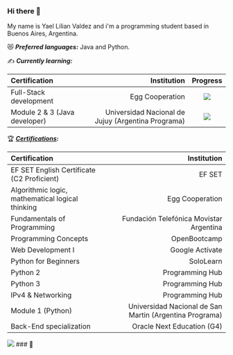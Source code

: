 ### Hi there 👋
My name is Yael Lilian Valdez and i'm a programming student based in Buenos Aires, Argentina.


:heart_eyes_cat: ***Preferred languages:*** Java and Python.


:writing_hand: ***Currently learning:***

| Certification                                    |                                             Institution | Progress                          |
| :----------------------------------------------- | ------------------------------------------------------: | :-------------------------------: |
| Full-Stack development                           |                                         Egg Cooperation | ![](https://geps.dev/progress/30?dangerColor=77DD77&warningColor=77DD77&successColor=77DD77) |
| Module 2 & 3 (Java developer)                    |      Universidad Nacional de Jujuy (Argentina Programa) | ![](https://geps.dev/progress/25?dangerColor=77DD77&warningColor=77DD77&successColor=77DD77) |



:trophy: ***[Certifications](https://www.linkedin.com/in/valdezyael/details/certifications/):***

| Certification                                    |                                             Institution |
| :----------------------------------------------- | ------------------------------------------------------: |
| EF SET English Certificate (C2 Proficient)       |                                                  EF SET |      
| Algorithmic logic, mathematical logical thinking |                                         Egg Cooperation |                                         
| Fundamentals of Programming                      |                 Fundación Telefónica Movistar Argentina |
| Programming Concepts                             |                                            OpenBootcamp |
| Web Development I                                |                                         Google Actívate |
| Python for Beginners                             |                                               SoloLearn |
| Python 2                                         |                                         Programming Hub |
| Python 3                                         |                                         Programming Hub |
| IPv4 & Networking                                |                                         Programming Hub |
| Module 1 (Python)                                | Universidad Nacional de San Martin (Argentina Programa) |
| Back-End specialization                          |                              Oracle Next Education (G4) |


![](https://komarev.com/ghpvc/?username=katheprc&color=blueviolet&style=for-the-badge&label=JUST+A+COUNTER) ### :eyes: 
